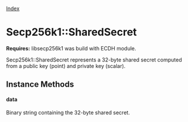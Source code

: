 [Index](index.md)

Secp256k1::SharedSecret
=======================

**Requires:** libsecp256k1 was build with ECDH module.

Secp256k1::SharedSecret represents a 32-byte shared secret computed from a
public key (point) and private key (scalar).

Instance Methods
----------------

#### data

Binary string containing the 32-byte shared secret.
